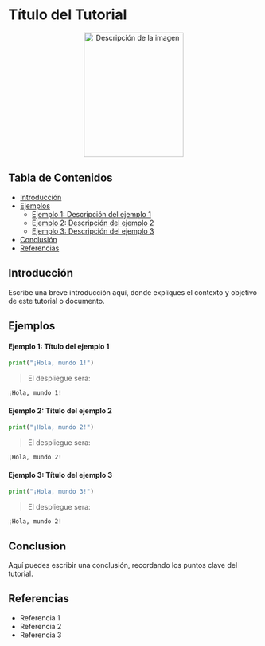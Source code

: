 # Título del Tutorial

<!-- Puedes reemplazar la imagen y ajustar el tamaño según sea necesario -->
<center><img src="img/tu_imagen.jpg" alt="Descripción de la imagen" width="200" height="250"></center>

## Tabla de Contenidos
<!-- Actualiza los enlaces a las secciones que realmente utilices -->
* [Introducción](#introducción)
* [Ejemplos](#ejemplos)
    * [Ejemplo 1: Descripción del ejemplo 1](#ejemplo-1-título-del-ejemplo-1)
    * [Ejemplo 2: Descripción del ejemplo 2](#ejemplo-2-título-del-ejemplo-2)
    * [Ejemplo 3: Descripción del ejemplo 3](#ejemplo-3-título-del-ejemplo-3)
* [Conclusión](#conclusión)
* [Referencias](#referencias)

## Introducción
<!-- Aquí puedes escribir una introducción que describa el propósito del tutorial y lo que el usuario aprenderá -->
Escribe una breve introducción aquí, donde expliques el contexto y objetivo de este tutorial o documento.

## Ejemplos
<!-- Asegúrate de que cada ejemplo esté bien explicado y relacionado con el tema del tutorial -->
#### Ejemplo 1: Título del ejemplo 1

```python
print("¡Hola, mundo 1!")

```
> El despliegue sera: 
```
¡Hola, mundo 1!
```

#### Ejemplo 2: Título del ejemplo 2

```python
print("¡Hola, mundo 2!")
```
> El despliegue sera: 
```
¡Hola, mundo 2!
```
#### Ejemplo 3: Título del ejemplo 3

```python
print("¡Hola, mundo 3!")

```
> El despliegue sera: 
```
¡Hola, mundo 2!
```

## Conclusion

<!-- Proporciona un resumen claro y conciso de lo que el usuario debería haber aprendido en este tutorial -->
Aquí puedes escribir una conclusión, recordando los puntos clave del tutorial.

## Referencias
<!-- Enlista cualquier fuente que hayas utilizado o que el usuario pueda consultar para más información -->
* Referencia 1
* Referencia 2
* Referencia 3